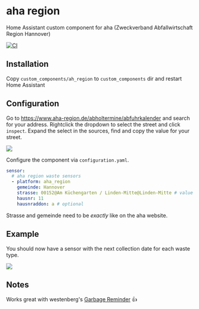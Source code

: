 # aha region
Home Assistant custom component for aha (Zweckverband Abfallwirtschaft Region Hannover)

[![CI](https://github.com/flabbamann/aha_region/actions/workflows/ci.yaml/badge.svg)](https://github.com/flabbamann/aha_region/actions/workflows/ci.yaml)

## Installation
Copy `custom_components/ah_region` to `custom_components` dir and restart Home Assistant

## Configuration
Go to https://www.aha-region.de/abholtermine/abfuhrkalender and search for your address. Rightclick the dropdown to select the street and click `inspect`. Expand the select in the sources, find and copy the value for your street.

![](doc/select_strasse.png)

Configure the component via `configuration.yaml`.

```yaml
sensor:
  # aha region waste sensors
  - platform: aha_region
    gemeinde: Hannover
    strasse: 00152@Am Küchengarten / Linden-Mitte@Linden-Mitte # value from dropdown
    hausnr: 11
    hausnraddon: a # optional
```
Strasse and gemeinde need to be _exactly_ like on the aha website.

## Example
You should now have a sensor with the next collection date for each waste type.

![](doc/abfuhrtermine.png)

## Notes

Works great with westenberg's [Garbage Reminder](https://community.home-assistant.io/t/garbage-reminder/284213) 👍
